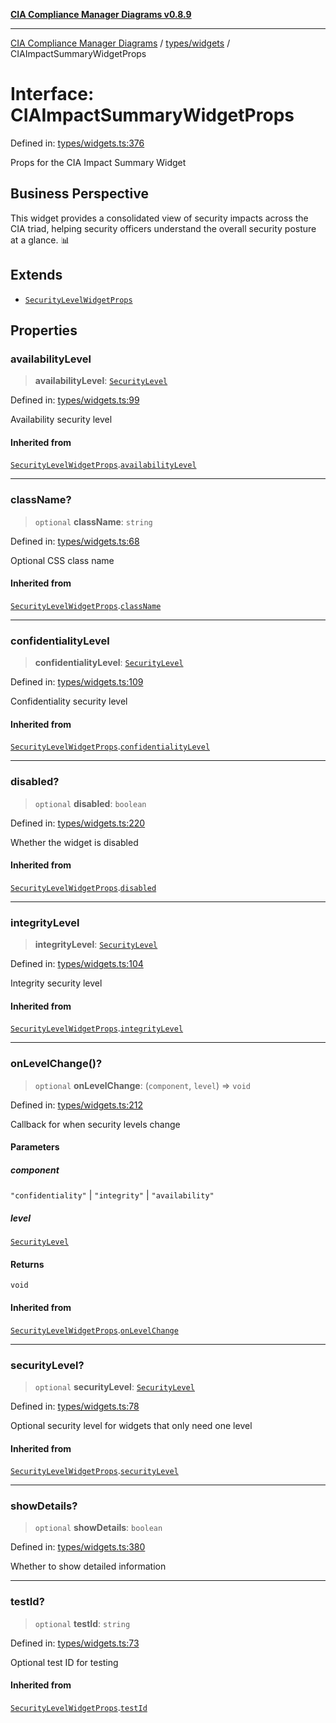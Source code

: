 [**CIA Compliance Manager Diagrams v0.8.9**](../../../README.md)

***

[CIA Compliance Manager Diagrams](../../../modules.md) / [types/widgets](../README.md) / CIAImpactSummaryWidgetProps

# Interface: CIAImpactSummaryWidgetProps

Defined in: [types/widgets.ts:376](https://github.com/Hack23/cia-compliance-manager/blob/e1ae27dd41c4ccea8a13cdec993022242a97dce3/src/types/widgets.ts#L376)

Props for the CIA Impact Summary Widget

## Business Perspective

This widget provides a consolidated view of security impacts across the
CIA triad, helping security officers understand the overall security
posture at a glance. 📊

## Extends

- [`SecurityLevelWidgetProps`](SecurityLevelWidgetProps.md)

## Properties

### availabilityLevel

> **availabilityLevel**: [`SecurityLevel`](../../cia/type-aliases/SecurityLevel.md)

Defined in: [types/widgets.ts:99](https://github.com/Hack23/cia-compliance-manager/blob/e1ae27dd41c4ccea8a13cdec993022242a97dce3/src/types/widgets.ts#L99)

Availability security level

#### Inherited from

[`SecurityLevelWidgetProps`](SecurityLevelWidgetProps.md).[`availabilityLevel`](SecurityLevelWidgetProps.md#availabilitylevel)

***

### className?

> `optional` **className**: `string`

Defined in: [types/widgets.ts:68](https://github.com/Hack23/cia-compliance-manager/blob/e1ae27dd41c4ccea8a13cdec993022242a97dce3/src/types/widgets.ts#L68)

Optional CSS class name

#### Inherited from

[`SecurityLevelWidgetProps`](SecurityLevelWidgetProps.md).[`className`](SecurityLevelWidgetProps.md#classname)

***

### confidentialityLevel

> **confidentialityLevel**: [`SecurityLevel`](../../cia/type-aliases/SecurityLevel.md)

Defined in: [types/widgets.ts:109](https://github.com/Hack23/cia-compliance-manager/blob/e1ae27dd41c4ccea8a13cdec993022242a97dce3/src/types/widgets.ts#L109)

Confidentiality security level

#### Inherited from

[`SecurityLevelWidgetProps`](SecurityLevelWidgetProps.md).[`confidentialityLevel`](SecurityLevelWidgetProps.md#confidentialitylevel)

***

### disabled?

> `optional` **disabled**: `boolean`

Defined in: [types/widgets.ts:220](https://github.com/Hack23/cia-compliance-manager/blob/e1ae27dd41c4ccea8a13cdec993022242a97dce3/src/types/widgets.ts#L220)

Whether the widget is disabled

#### Inherited from

[`SecurityLevelWidgetProps`](SecurityLevelWidgetProps.md).[`disabled`](SecurityLevelWidgetProps.md#disabled)

***

### integrityLevel

> **integrityLevel**: [`SecurityLevel`](../../cia/type-aliases/SecurityLevel.md)

Defined in: [types/widgets.ts:104](https://github.com/Hack23/cia-compliance-manager/blob/e1ae27dd41c4ccea8a13cdec993022242a97dce3/src/types/widgets.ts#L104)

Integrity security level

#### Inherited from

[`SecurityLevelWidgetProps`](SecurityLevelWidgetProps.md).[`integrityLevel`](SecurityLevelWidgetProps.md#integritylevel)

***

### onLevelChange()?

> `optional` **onLevelChange**: (`component`, `level`) => `void`

Defined in: [types/widgets.ts:212](https://github.com/Hack23/cia-compliance-manager/blob/e1ae27dd41c4ccea8a13cdec993022242a97dce3/src/types/widgets.ts#L212)

Callback for when security levels change

#### Parameters

##### component

`"confidentiality"` | `"integrity"` | `"availability"`

##### level

[`SecurityLevel`](../../cia/type-aliases/SecurityLevel.md)

#### Returns

`void`

#### Inherited from

[`SecurityLevelWidgetProps`](SecurityLevelWidgetProps.md).[`onLevelChange`](SecurityLevelWidgetProps.md#onlevelchange)

***

### securityLevel?

> `optional` **securityLevel**: [`SecurityLevel`](../../cia/type-aliases/SecurityLevel.md)

Defined in: [types/widgets.ts:78](https://github.com/Hack23/cia-compliance-manager/blob/e1ae27dd41c4ccea8a13cdec993022242a97dce3/src/types/widgets.ts#L78)

Optional security level for widgets that only need one level

#### Inherited from

[`SecurityLevelWidgetProps`](SecurityLevelWidgetProps.md).[`securityLevel`](SecurityLevelWidgetProps.md#securitylevel)

***

### showDetails?

> `optional` **showDetails**: `boolean`

Defined in: [types/widgets.ts:380](https://github.com/Hack23/cia-compliance-manager/blob/e1ae27dd41c4ccea8a13cdec993022242a97dce3/src/types/widgets.ts#L380)

Whether to show detailed information

***

### testId?

> `optional` **testId**: `string`

Defined in: [types/widgets.ts:73](https://github.com/Hack23/cia-compliance-manager/blob/e1ae27dd41c4ccea8a13cdec993022242a97dce3/src/types/widgets.ts#L73)

Optional test ID for testing

#### Inherited from

[`SecurityLevelWidgetProps`](SecurityLevelWidgetProps.md).[`testId`](SecurityLevelWidgetProps.md#testid)
